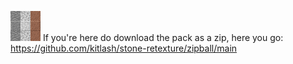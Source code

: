 ![pack.png](pack.png)
If you're here do download the pack as a zip, here you go: https://github.com/kitlash/stone-retexture/zipball/main
